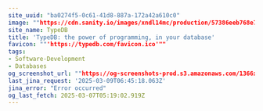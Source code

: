 ```yaml
---
site_uuid: "ba0274f5-0c61-41d8-887a-172a42a610c0"
image: ""https://cdn.sanity.io/images/xndl14mc/production/57386eeb768e76f477854101fd8a8abf1677138a-3316x1850.png""
site_name: TypeDB
title: 'TypeDB: the power of programming, in your database'
favicon: ""'https://typedb.com/favicon.ico'""
tags:
- Software-Development
- Databases
og_screenshot_url: ""https://og-screenshots-prod.s3.amazonaws.com/1366x768/80/false/753a78d883a550fd8b8cb2f5ee4c711bc6b2e81f1e7b8e12ad9ce56dcdae344a.jpeg""
last_jina_request: '2025-03-09T06:45:18.063Z'
jina_error: "Error occurred"
og_last_fetch: 2025-03-07T05:19:02.919Z
---
```


